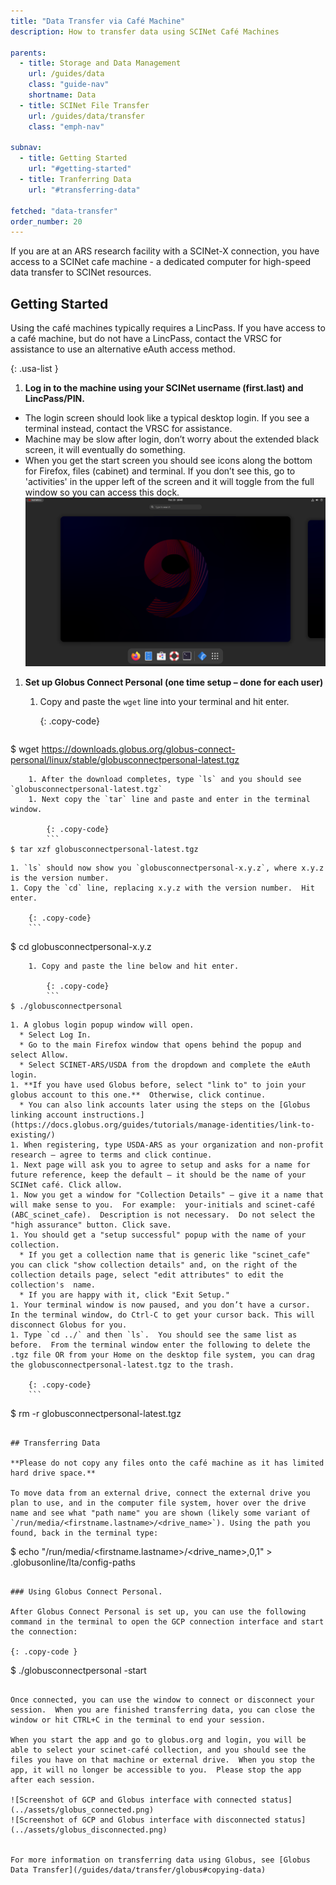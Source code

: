 ```yaml
---
title: "Data Transfer via Café Machine"
description: How to transfer data using SCINet Café Machines

parents:
  - title: Storage and Data Management
    url: /guides/data
    class: "guide-nav"
    shortname: Data
  - title: SCINet File Transfer
    url: /guides/data/transfer
    class: "emph-nav"

subnav:
  - title: Getting Started
    url: "#getting-started"
  - title: Tranferring Data
    url: "#transferring-data"

fetched: "data-transfer"
order_number: 20
---
```


If you are at an ARS research facility with a SCINet-X connection, you have access to a SCINet cafe machine - a dedicated computer for high-speed data transfer to SCINet resources. <!--excerpt-->

## Getting Started

Using the café machines typically requires a LincPass.  If you have access to a café machine, but do not have a LincPass, contact the VRSC for assistance to use an alternative eAuth access method.

{: .usa-list }
1. **Log in to the machine using your SCINet username (first.last) and LincPass/PIN.**
  * The login screen should look like a typical desktop login.  If you see a terminal instead, contact the VRSC for assistance.
  * Machine may be slow after login, don’t worry about the extended black screen, it will eventually do something.
  * When you get the start screen you should see icons along the bottom for Firefox, files (cabinet) and terminal.  If you don’t see this, go to 'activities' in the upper left of the screen and it will toggle from the full window so you can access this dock.  
    ![Screenshot of the desktop with icon dock](../assets/cafe_desktop_ribbon.png)

1. **Set up Globus Connect Personal (one time setup – done for each user)**
    1. Copy and paste the `wget` line into your terminal and hit enter.  
        
        {: .copy-code}
        ```
$ wget https://downloads.globus.org/globus-connect-personal/linux/stable/globusconnectpersonal-latest.tgz 
```
    1. After the download completes, type `ls` and you should see `globusconnectpersonal-latest.tgz`
    1. Next copy the `tar` line and paste and enter in the terminal window.  

        {: .copy-code}
        ```
$ tar xzf globusconnectpersonal-latest.tgz 
```
    1. `ls` should now show you `globusconnectpersonal-x.y.z`, where x.y.z is the version number.  
    1. Copy the `cd` line, replacing x.y.z with the version number.  Hit enter. 

        {: .copy-code}
        ```
$ cd globusconnectpersonal-x.y.z 
```
    1. Copy and paste the line below and hit enter. 
        
        {: .copy-code}
        ```
$ ./globusconnectpersonal 
```
    1. A globus login popup window will open.  
      * Select Log In.  
      * Go to the main Firefox window that opens behind the popup and select Allow.  
      * Select SCINET-ARS/USDA from the dropdown and complete the eAuth login. 
    1. **If you have used Globus before, select "link to" to join your globus account to this one.**  Otherwise, click continue.
      * You can also link accounts later using the steps on the [Globus linking account instructions.](https://docs.globus.org/guides/tutorials/manage-identities/link-to-existing/)
    1. When registering, type USDA-ARS as your organization and non-profit research – agree to terms and click continue. 
    1. Next page will ask you to agree to setup and asks for a name for future reference, keep the default – it should be the name of your SCINet café. Click allow. 
    1. Now you get a window for "Collection Details" – give it a name that will make sense to you.  For example:  your-initials and scinet-café (ABC_scinet_cafe).  Description is not necessary.  Do not select the "high assurance" button. Click save. 
    1. You should get a "setup successful" popup with the name of your collection. 
      * If you get a collection name that is generic like "scinet_cafe" you can click "show collection details" and, on the right of the collection details page, select "edit attributes" to edit the collection's  name.  
      * If you are happy with it, click "Exit Setup."   
    1. Your terminal window is now paused, and you don’t have a cursor.  In the terminal window, do Ctrl-C to get your cursor back. This will disconnect Globus for you.
    1. Type `cd ../` and then `ls`.  You should see the same list as before.  From the terminal window enter the following to delete the .tgz file OR from your Home on the desktop file system, you can drag the globusconnectpersonal-latest.tgz to the trash.   
        
        {: .copy-code}
        ```
$ rm -r globusconnectpersonal-latest.tgz 
```

## Transferring Data

**Please do not copy any files onto the café machine as it has limited hard drive space.** 

To move data from an external drive, connect the external drive you plan to use, and in the computer file system, hover over the drive name and see what "path name" you are shown (likely some variant of `/run/media/<firstname.lastname>/<drive_name>`). Using the path you found, back in the terminal type: 
```
$ echo "/run/media/<firstname.lastname>/<drive_name>,0,1" > .globusonline/lta/config-paths
```

### Using Globus Connect Personal.   

After Globus Connect Personal is set up, you can use the following command in the terminal to open the GCP connection interface and start the connection:

{: .copy-code }
```
$ ./globusconnectpersonal -start							 
```  

Once connected, you can use the window to connect or disconnect your session.  When you are finished transferring data, you can close the window or hit CTRL+C in the terminal to end your session.  

When you start the app and go to globus.org and login, you will be able to select your scinet-café collection, and you should see the files you have on that machine or external drive.  When you stop the app, it will no longer be accessible to you.  Please stop the app after each session. 

![Screenshot of GCP and Globus interface with connected status](../assets/globus_connected.png)
![Screenshot of GCP and Globus interface with disconnected status](../assets/globus_disconnected.png)


For more information on transferring data using Globus, see [Globus Data Transfer](/guides/data/transfer/globus#copying-data)